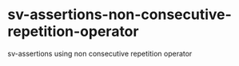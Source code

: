 # sv-assertions-non-consecutive-repetition-operator
sv-assertions using non consecutive repetition operator
